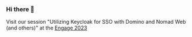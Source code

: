 ### Hi there 👋

Visit our session "Utilizing Keycloak for SSO with Domino and Nomad Web (and others)" at the [Engage 2023](https://engage.ug/Engage2.nsf/Pages/session2023)

<!--
**dpoerschke/dpoerschke** is a ✨ _special_ ✨ repository because its `README.md` (this file) appears on your GitHub profile.

Here are some ideas to get you started:

- 🔭 I’m currently working on ...
- 🌱 I’m currently learning ...
- 👯 I’m looking to collaborate on ...
- 🤔 I’m looking for help with ...
- 💬 Ask me about ...
- 📫 How to reach me: ...
- 😄 Pronouns: ...
- ⚡ Fun fact: ...
-->

